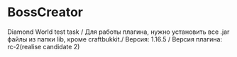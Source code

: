 # BossCreator
Diamond World test task /
Для работы плагина, нужно установить все .jar файлы из папки lib, кроме craftbukkit./
Версия: 1.16.5 /
Версия плагина: rc-2(realise candidate 2)
